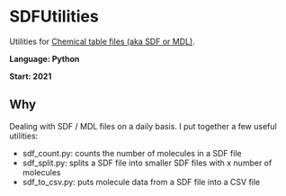# SDFUtilities
Utilities for [Chemical table files (aka SDF or MDL)](https://en.wikipedia.org/wiki/Chemical_table_file).

**Language: Python**

**Start: 2021**

## Why
Dealing with SDF / MDL files on a daily basis. I put together a few useful utilities:

- sdf_count.py: counts the number of molecules in a SDF file
- sdf_split.py: splits a SDF file into smaller SDF files with x number of molecules
- sdf_to_csv.py: puts molecule data from a SDF file into a CSV file
